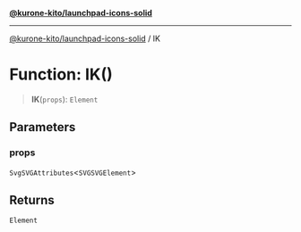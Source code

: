 [**@kurone-kito/launchpad-icons-solid**](../README.md)

***

[@kurone-kito/launchpad-icons-solid](../globals.md) / IK

# Function: IK()

> **IK**(`props`): `Element`

## Parameters

### props

`SvgSVGAttributes`\<`SVGSVGElement`\>

## Returns

`Element`
